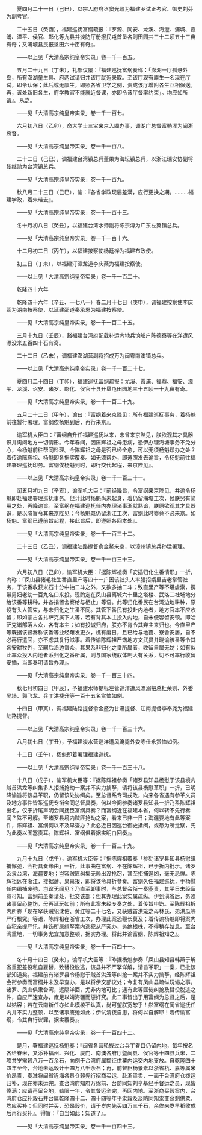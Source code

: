 <!-- { "loadSidebar": true } -->
　　夏四月二十一日（己巳），以宗人府府丞窦光鼐为福建乡试正考官、御史刘芬为副考官。 

　　二十五日（癸酉），福建巡抚富纲疏报：『罗源、同安、龙溪、海澄、浦城、霞浦、漳平、侯官、彰化等九县并淡防厅册报民屯首垦各则田园共三十二顷五十三亩有奇；又浦城县民报垦田六十亩有奇』。 

　　——以上见「大清高宗纯皇帝实录」卷一千一百五。 

　　五月二十九日（丁未），礼部议覆：『福建巡抚富纲奏称：「澎湖一厅孤悬外岛，所有澎湖童生县、府两试请归并该厅就近录取。至该厅现有廪生一名现在厅试，即令认保；此后或无廪生，即照各省卫学之例，责成该厅增附各生互相保送。再，该处新旧各生，府学教官不能就近督课，亦即令该厅督率约束」。均应如所请』。从之。 

　　——见「大清高宗纯皇帝实录」卷一千一百七。 

　　六月初八日（乙卯），命大学士三宝来京入阁办事，调湖广总督富勒浑为闽浙总督。 

　　——见「大清高宗纯皇帝实录」卷一千一百八。 

　　二十二日（己巳），调福建台湾镇总兵董果为海坛镇总兵，以浙江瑞安协副将张继勋为台湾镇总兵。 

　　——见「大清高宗纯皇帝实录」卷一千一百九。 

　　秋八月二十三日（己巳），谕：『各省学政现届差满，应行更换之期。………福建学政，着朱珪去』。 

　　——见「大清高宗纯皇帝实录」卷一千一百十三。 

　　冬十月初八日（癸丑），以福建台湾水师副将陈宗溥为广东左翼镇总兵。 

　　——见「大清高宗纯皇帝实录」卷一千一百十六。 

　　十二月初二日（丙午），以福建按察使杨廷桦为福建布政使。 

　　初三日（丁未），以福建汀漳龙道李庆棻为福建按察使。 

　　——以上见「大清高宗纯皇帝实录」卷一千一百二十。 

　　乾隆四十六年 

　　乾隆四十六年（辛丑、一七八一）春二月十七日（庚申），调福建按察使李庆棻为湖南按察使，以延建邵道秦承恩为福建按察使。 

　　——见「大清高宗纯皇帝实录」卷一千一百二十五。 

　　三月十九日（壬辰），豁福建台湾府配载补运内地兵饷船户陈德泰等在洋遭风漂没米五百四十石有奇。 

　　二十二日（乙未），调福建澎湖营副将招成万为闽粤南澳镇总兵。 

　　——以上见「大清高宗纯皇帝实录」卷一千一百二十七。 

　　夏四月二十四日（丁卯），福建巡抚富纲疏报：尤溪、霞浦、福鼎、福安、漳平、龙溪、诏安、诸罗、彰化、侯官十县开垦屯田园地三十五顷一十九亩有奇。 

　　——见「大清高宗纯皇帝实录」卷一千一百二十九。 

　　五月二十二日（甲午），谕曰：『富纲着来京陛见；所有福建巡抚事务，着杨魁前往暂行署理。富纲俟杨魁到后，再行来京』。 

　　谕军机大臣曰：『富纲自升任福建巡抚以来，未曾来京陛见，朕欲观其才具器识并询问地方一切情形。今年春间，因陈辉祖之母患病，恐伊办理海塘事务不免分心，令杨魁前往帮同料理。今陈辉祖之母是否已经全愈，可以无须杨魁帮办之处？着传谕陈辉祖、杨魁即各据实覆奏。如无须帮办，即遵照发去谕旨，令杨魁前往福建署理巡抚印务。富纲俟杨魁到时，即行交代起程，来京陛见』。 

　　——以上见「大清高宗纯皇帝实录」卷一千一百三十一。 

　　闰五月初九日（辛亥），谕军机大臣：『前经降旨，令富纲来京陛见，并谕令杨魁即赴福建署理巡抚事务。但计此时杨魁尚未起身，着仍留海塘工次，候朕另有简用之处，再降谕旨。至富纲在福建巡抚任内办理诸事渐就熟谙，朕原欲观其才具器识，是以降旨令其来京陛见；今杨魁既仍留浙江工次，富纲此时亦竟不必来京。如杨魁、富纲已遵前旨起程，接此旨后，即遵照各回本处』。 

　　——见「大清高宗纯皇帝实录」卷一千一百三十二。 

　　二十三日（乙丑），调福建陆路提督俞金鳌来京，以漳州镇总兵孙猛署理。 

　　——见「大清高宗纯皇帝实录」卷一千一百三十三。 

　　六月初八日（己卯），谕军机大臣：『据陈辉祖奏「安插归化生番情形」一折，内称：「凤山县猪毛社生番直里产等四十一户因该社头人率腊招婿里吉老掌管社务，于该番收获米石十分中抽二斗之外，又欲多抽二斗；致直里产等不堪虐索，携带男妇老幼一百九名口来投。现酌定在凤山县离城六十里之塔楼、武洛二社埔地分给该番等耕种，并各捐置舍寮给与栖止」等语。此等归化番民在台湾边地耕种，原设有头人管束，与未归化之生番不同。其管下番民有投赴内地者，地方官本不应收留；即如蒙古各扎萨克属下人等，若有背其本主投入内地，自未便容留安顿。即哈萨克诸部落人众，各有本主；如有投诚归府，朕亦不肯令其弃主来归也。今直里产等既据该督奏称该番等业经薙发更衣，樵有度日，且已给与地亩、寮舍安居，自不必再行遣回，亦不虑其复行滋事。着传谕陈辉祖严饬地方文武员弁晓谕该番等令其各安耕牧外，至嗣后沿边番众，其果系非归化之番所属者，收留自属无妨；如有似此率众投入内地者系归化之番所属，则与国家统驭体制大有关系，切不可率行收留安插，当即奏明请旨办理』。 

　　——见「大清高宗纯皇帝实录」卷一千一百三十四。 

　　秋七月初四日（甲辰），予福建水师提标左营巡洋遭风漂溺把总杜荣则、外委吴埙、郭飞龙、兵丁洪捷升等一百十五名赏恤如例。 

　　十四日（甲寅），调福建陆路提督俞金鳌为甘肃提督、江南提督李奉尧为福建陆路提督。 

　　——以上见「大清高宗纯皇帝实录」卷一千一百三十六。 

　　八月初七日（丁丑），予福建淡水营巡洋遭风淹毙外委陈仕永赏恤如例。 

　　十二日（壬午），杨魁即着署理福建巡抚。 

　　——以上见「大清高宗纯皇帝实录」卷一千一百三十八。 

　　十八日（戊子），谕军机大臣等：『据陈辉祖参奏「诸罗县知县杨慰于该县境内贼首洪龙等纠集多人拒捕抢劫一案并不实力擒拏，请将该县杨慰革职」一折，已明降谕旨将该县革职，仍留该处协缉矣。至总督系专司戎政，向来各省遇有参革文员及地方事件皆系巡抚专衔会同总督具奏，何以今阅参奏诸罗县知县一折乃系陈辉祖出名，仅于折尾声明会同抚臣富纲具奏？而富纲近在福建本省，何以转不先行奏闻？殊不可解。至诸罗县境内贼匪抢劫之案，看来已非一日；海疆要地有此等案件，陈辉祖、富纲何以不及早查办？此必近日因巡台御史抵闽，或恐为所觉察，先为此奏以图塞责耳。陈辉祖、富纲俱着据实明白回奏』。 

　　——见「大清高宗纯皇帝实录」卷一千一百三十九。 

　　九月十九日（戊午），谕军机大臣等：『据陈辉祖覆奏「参劾诸罗县知县杨慰缉捕懈弛，会衔具奏缘由」一折，此事曲在富纲、不在陈辉祖，已于折内批示。诸罗系隶台湾，海疆要地；岂容贼匪纠集无赖出没抢窃，甚至拒捕逞凶，毫无忌惮。陈辉祖远在浙江，接据藩、臬禀报，即将该令具折参奏。富纲久任福建巡抚，于杨慰任内缉捕废弛，岂议无闻见？乃直至卸事时，与总督会衔一奏塞责，其平日未经留意可知。富纲前虽奏请处，批交该部；但其办理此案实属疏纵。伊到滇省后，务须诸事留心整饬，毋再延玩如前；所有此案未经专奏之处，着传旨申饬。至陈辉祖折内所称「现在拏获贼犯沈佑、黄红等二十七名，又获贼首洪笼之母林氏、弟洪瓜等严行根究」等语，陈辉祖在浙省工次，办理此案恐鞭长莫及；着传谕杨魁即将案内各犯亲提严讯，并饬所属缉拏案内逸犯从严究办，务绝根株，不得稍存姑息。至台湾重地，一切事务尤宜加意整顿，据实办理。将此并谕富纲、陈辉祖知之』。 

　　——见「大清高宗纯皇帝实录」卷一千一百四十一。 

　　冬十月十四日（癸未），谕军机大臣等：『昨据杨魁参奏「凤山县知县韩燕于解省重犯差役私自雇替，致替役脱逃，该县并不严拏详解，请旨革职」一案，已批该部知道矣。福建前有诸罗县令杨慰于贼首洪笼等纠抢一案并不实力擒拏，经陈辉祖会衔参奏而富纲并未及早查办，是以将伊交部议处；今复有凤山县疏纵玩愒之事。诸罗、凤山俱隶台湾，远隔洋面，尤非内地可比；遇有此等匪徒纠抢及替役脱逃之件，自应严速查办，庶足以靖海疆而惩奸究。此二事皆出于用富纲为总督之后，是以姑容；若在云南新任亦如此模棱不认真，尚可望朕宽恕乎！然富纲在闽省巡抚任内并不实力整顿，以至诸事废弛如此；伊试清夜自思，将何以自解耶！着传谕富纲，令其自行议罪，据实覆奏』。 

　　——见「大清高宗纯皇帝实录」卷一千一百四十二。 

　　是月，署福建巡抚杨魁奏：『闽省各营轮拨过台兵丁眷口仍留内地，每年按名各给眷米，又添补福州、兴化、厦门、南澳各府厅暨闽县、侯官等十四县兵米，二项共岁需榖八万一百余石，向例于台湾府属额征供粟内运交内地支放。自乾隆四十四年至今，台地未运榖计十四万八千余石；再，前督臣杨景素以浙省杭、嘉等属米价昂贵，奏准将闽省近海各县仓榖先行招商买运、赴浙粜卖，一面于台湾府仓拨运归补，现在亦未运完。查台湾府知府万绵前、台防同知刘亨基经手督运之员，现皆俸满；应请再留台地，勒限一年，令其督运全完，再回内地。至浙商买榖案内，台湾府仓应补榖石并台属乾隆四十二、四十四等年平粜榖及淡防同知粜变余剩供粟，均应买补；但同时并买，恐昂榖价，请于岁内先买四万三千石，余俟来岁早稻收成后再行买补』。得旨：『自当如此；知道了』。 

　　——见「大清高宗纯皇帝实录」卷一千一百四十三。 

